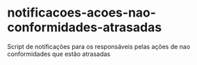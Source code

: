 # notificacoes-acoes-nao-conformidades-atrasadas
 Script de notificações para os responsáveis pelas ações de nao conformidades que estão atrasadas
